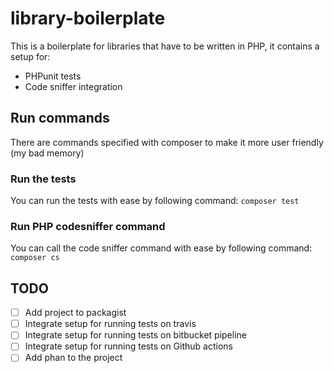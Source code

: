 # library-boilerplate

This is a boilerplate for libraries that have to be written in PHP, it contains a setup for:
- PHPunit tests
- Code sniffer integration

## Run commands
There are commands specified with composer to make it more user friendly (my bad memory)

### Run the tests
You can run the tests with ease by following command:
``composer test``

### Run PHP codesniffer command
You can call the code sniffer command with ease by following command:
``composer cs``

## TODO
- [ ] Add project to packagist
- [ ] Integrate setup for running tests on travis
- [ ] Integrate setup for running tests on bitbucket pipeline
- [ ] Integrate setup for running tests on Github actions
- [ ] Add phan to the project

